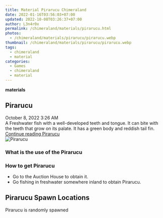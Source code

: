 ```yaml
---
title: Material Pirarucu Chimeraland
date: 2022-01-16T03:56:03+07:00
updated: 2022-10-08T03:26:37+07:00
author: L3n4r0x
permalink: /chimeraland/materials/pirarucu.html
photos:
  - /chimeraland/materials/pirarucu/pirarucu.webp
thumbnail: /chimeraland/materials/pirarucu/pirarucu.webp
tags:
  - chimeraland
  - material
categories:
  - Games
  - chimeraland
  - material
---
```


<link
  rel="stylesheet"
  href="https://rawcdn.githack.com/dimaslanjaka/Web-Manajemen/870a349/css/bootstrap-5-3-0-alpha3-wrapper.css"
/>
<section id="bootstrap-wrapper">
  <div data-bs-theme="dark">
    <div
      class="row g-0 border rounded overflow-hidden flex-md-row mb-4 shadow-sm position-relative bg-dark text-light"
    >
      <div class="col p-4 d-flex flex-column position-static">
        <strong class="d-inline-block mb-2 text-success">materials</strong>
        <h2 class="mb-0">Pirarucu</h2>
        <div class="mb-1 text-muted">October 8, 2022 3:26 AM</div>
        <div class="mb-2 border p-1">
          A Freshwater fish with a well-developed teeth and tongue. It can bite
          with the teeth that grow on its palate. It has a green body and
          reddish tail fin.
        </div>
        <a
          href="/chimeraland/materials/pirarucu.html"
          class="stretched-link d-none text-primary"
          >Continue reading Pirarucu</a
        >
      </div>
      <div class="col-auto d-none d-md-block d-lg-block">
        <img
          src="https://www.webmanajemen.com/chimeraland/materials/pirarucu/pirarucu.webp"
          alt="Pirarucu"
        />
      </div>
    </div>
    <div class="row">
      <div class="col-lg-6 col-12 mb-2">
        <div class="card">
          <div class="card-body">
            <h3 class="card-title">What is the use of the Pirarucu</h3>
            <div class="card-text"><ul></ul></div>
          </div>
        </div>
      </div>
      <div class="col-lg-6 col-12 mb-2">
        <div class="card">
          <div class="card-body">
            <h3 class="card-title">How to get Pirarucu</h3>
            <div class="card-text">
              <ul>
                <li>Go to the Auction House to obtain it.</li>
                <li>
                  Go fishing in freshwater somewhere inland to obtain Pirarucu.
                </li>
              </ul>
            </div>
          </div>
        </div>
      </div>
      <div class="col-12 mb-2">
        <h2>Pirarucu Spawn Locations</h2>
        <p>Pirarucu is randomly spawned</p>
      </div>
    </div>
  </div>
</section>